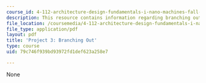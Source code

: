 ```yaml
---
course_id: 4-112-architecture-design-fundamentals-i-nano-machines-fall-2012
description: This resource contains information regarding branching out.
file_location: /coursemedia/4-112-architecture-design-fundamentals-i-nano-machines-fall-2012/79c746f939bd93972fd1def623a258e7_MIT4_112F12_Doc_Ex3_MG.pdf
file_type: application/pdf
layout: pdf
title: 'Project 3: Branching Out'
type: course
uid: 79c746f939bd93972fd1def623a258e7

---
```

None